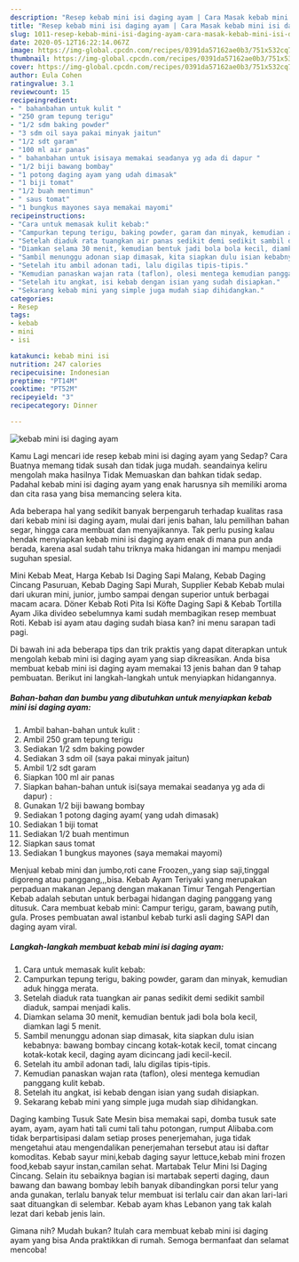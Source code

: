 ```yaml
---
description: "Resep kebab mini isi daging ayam | Cara Masak kebab mini isi daging ayam Yang Sempurna"
title: "Resep kebab mini isi daging ayam | Cara Masak kebab mini isi daging ayam Yang Sempurna"
slug: 1011-resep-kebab-mini-isi-daging-ayam-cara-masak-kebab-mini-isi-daging-ayam-yang-sempurna
date: 2020-05-12T16:22:14.067Z
image: https://img-global.cpcdn.com/recipes/0391da57162ae0b3/751x532cq70/kebab-mini-isi-daging-ayam-foto-resep-utama.jpg
thumbnail: https://img-global.cpcdn.com/recipes/0391da57162ae0b3/751x532cq70/kebab-mini-isi-daging-ayam-foto-resep-utama.jpg
cover: https://img-global.cpcdn.com/recipes/0391da57162ae0b3/751x532cq70/kebab-mini-isi-daging-ayam-foto-resep-utama.jpg
author: Eula Cohen
ratingvalue: 3.1
reviewcount: 15
recipeingredient:
- " bahanbahan untuk kulit "
- "250 gram tepung terigu"
- "1/2 sdm baking powder"
- "3 sdm oil saya pakai minyak jaitun"
- "1/2 sdt garam"
- "100 ml air panas"
- " bahanbahan untuk isisaya memakai seadanya yg ada di dapur "
- "1/2 biji bawang bombay"
- "1 potong daging ayam yang udah dimasak"
- "1 biji tomat"
- "1/2 buah mentimun"
- " saus tomat"
- "1 bungkus mayones saya memakai mayomi"
recipeinstructions:
- "Cara untuk memasak kulit kebab:"
- "Campurkan tepung terigu, baking powder, garam dan minyak, kemudian aduk hingga merata."
- "Setelah diaduk rata tuangkan air panas sedikit demi sedikit sambil diaduk, sampai menjadi kalis."
- "Diamkan selama 30 menit, kemudian bentuk jadi bola bola kecil, diamkan lagi 5 menit."
- "Sambil menunggu adonan siap dimasak, kita siapkan dulu isian kebabnya: bawang bombay cincang kotak-kotak kecil, tomat cincang kotak-kotak kecil, daging ayam dicincang jadi kecil-kecil."
- "Setelah itu ambil adonan tadi, lalu digilas tipis-tipis."
- "Kemudian panaskan wajan rata (taflon), olesi mentega kemudian panggang kulit kebab."
- "Setelah itu angkat, isi kebab dengan isian yang sudah disiapkan."
- "Sekarang kebab mini yang simple juga mudah siap dihidangkan."
categories:
- Resep
tags:
- kebab
- mini
- isi

katakunci: kebab mini isi 
nutrition: 247 calories
recipecuisine: Indonesian
preptime: "PT14M"
cooktime: "PT52M"
recipeyield: "3"
recipecategory: Dinner

---
```



![kebab mini isi daging ayam](https://img-global.cpcdn.com/recipes/0391da57162ae0b3/751x532cq70/kebab-mini-isi-daging-ayam-foto-resep-utama.jpg)

Kamu Lagi mencari ide resep kebab mini isi daging ayam yang Sedap? Cara Buatnya memang tidak susah dan tidak juga mudah. seandainya keliru mengolah maka hasilnya Tidak Memuaskan dan bahkan tidak sedap. Padahal kebab mini isi daging ayam yang enak harusnya sih memiliki aroma dan cita rasa yang bisa memancing selera kita.

Ada beberapa hal yang sedikit banyak berpengaruh terhadap kualitas rasa dari kebab mini isi daging ayam, mulai dari jenis bahan, lalu pemilihan bahan segar, hingga cara membuat dan menyajikannya. Tak perlu pusing kalau hendak menyiapkan kebab mini isi daging ayam enak di mana pun anda berada, karena asal sudah tahu triknya maka hidangan ini mampu menjadi suguhan spesial.

Mini Kebab Meat, Harga Kebab Isi Daging Sapi Malang, Kebab Daging Cincang Pasuruan, Kebab Daging Sapi Murah, Supplier Kebab Kebab mulai dari ukuran mini, junior, jumbo sampai dengan superior untuk berbagai macam acara. Döner Kebab Roti Pita Isi Köfte Daging Sapi &amp; Kebab Tortilla Ayam Jika divideo sebelumnya kami sudah membagikan resep membuat Roti. Kebab isi ayam atau daging sudah biasa kan? ini menu sarapan tadi pagi.


Di bawah ini ada beberapa tips dan trik praktis yang dapat diterapkan untuk mengolah kebab mini isi daging ayam yang siap dikreasikan. Anda bisa membuat kebab mini isi daging ayam memakai 13 jenis bahan dan 9 tahap pembuatan. Berikut ini langkah-langkah untuk menyiapkan hidangannya.

<!--inarticleads1-->

##### Bahan-bahan dan bumbu yang dibutuhkan untuk menyiapkan kebab mini isi daging ayam:

1. Ambil  bahan-bahan untuk kulit :
1. Ambil 250 gram tepung terigu
1. Sediakan 1/2 sdm baking powder
1. Sediakan 3 sdm oil (saya pakai minyak jaitun)
1. Ambil 1/2 sdt garam
1. Siapkan 100 ml air panas
1. Siapkan  bahan-bahan untuk isi(saya memakai seadanya yg ada di dapur) :
1. Gunakan 1/2 biji bawang bombay
1. Sediakan 1 potong daging ayam( yang udah dimasak)
1. Sediakan 1 biji tomat
1. Sediakan 1/2 buah mentimun
1. Siapkan  saus tomat
1. Sediakan 1 bungkus mayones (saya memakai mayomi)


Menjual kebab mini dan jumbo,roti cane Froozen,,yang siap saji,tinggal digoreng atau panggang,,,bisa. Kebab Ayam Teriyaki yang merupakan perpaduan makanan Jepang dengan makanan Timur Tengah Pengertian Kebab adalah sebutan untuk berbagai hidangan daging panggang yang ditusuk. Cara membuat kebab mini: Campur terigu, garam, bawang putih, gula. Proses pembuatan awal istanbul kebab turki asli daging SAPI dan daging ayam viral. 

<!--inarticleads2-->

##### Langkah-langkah membuat kebab mini isi daging ayam:

1. Cara untuk memasak kulit kebab:
1. Campurkan tepung terigu, baking powder, garam dan minyak, kemudian aduk hingga merata.
1. Setelah diaduk rata tuangkan air panas sedikit demi sedikit sambil diaduk, sampai menjadi kalis.
1. Diamkan selama 30 menit, kemudian bentuk jadi bola bola kecil, diamkan lagi 5 menit.
1. Sambil menunggu adonan siap dimasak, kita siapkan dulu isian kebabnya: bawang bombay cincang kotak-kotak kecil, tomat cincang kotak-kotak kecil, daging ayam dicincang jadi kecil-kecil.
1. Setelah itu ambil adonan tadi, lalu digilas tipis-tipis.
1. Kemudian panaskan wajan rata (taflon), olesi mentega kemudian panggang kulit kebab.
1. Setelah itu angkat, isi kebab dengan isian yang sudah disiapkan.
1. Sekarang kebab mini yang simple juga mudah siap dihidangkan.


Daging kambing Tusuk Sate Mesin bisa memakai sapi, domba tusuk sate ayam, ayam, ayam hati tali cumi tali tahu potongan, rumput Alibaba.com tidak berpartisipasi dalam setiap proses penerjemahan, juga tidak mengetahui atau mengendalikan penerjemahan tersebut atau isi daftar komoditas. Kebab sayur mini,kebab daging sayur lettuce,kebab mini frozen food,kebab sayur instan,camilan sehat. Martabak Telur Mini Isi Daging Cincang. Selain itu sebaiknya bagian isi martabak seperti daging, daun bawang dan bawang bombay lebih banyak dibandingkan porsi telur yang anda gunakan, terlalu banyak telur membuat isi terlalu cair dan akan lari-lari saat dituangkan di selembar. Kebab ayam khas Lebanon yang tak kalah lezat dari kebab jenis lain. 

Gimana nih? Mudah bukan? Itulah cara membuat kebab mini isi daging ayam yang bisa Anda praktikkan di rumah. Semoga bermanfaat dan selamat mencoba!
